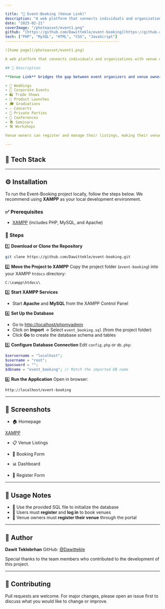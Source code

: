 ```yaml
---

title: "🎉 Event-Booking (Venue Link)"
description: "A web platform that connects individuals and organizations with venue owners for all types of events."
date: "2025-02-21"
coverImage: "/photoasset/event1.png"
github: "[https://github.com/Dawittekle/event-booking](https://github.com/Dawittekle/event-booking)"
tech: ["PHP", "MySQL", "HTML", "CSS", "JavaScript"]
----------------------------------------------------

![home page](/photoasset/event1.png)

A web platform that connects individuals and organizations with venue owners for all types of events. Whether you're planning a wedding, corporate event, or concert, **Venue Link** helps you find and book the perfect venue — quickly and effortlessly.

## 📝 Description

**Venue Link** bridges the gap between event organizers and venue owners. Users can easily browse, find, and book venues for:

- 💍 Weddings
- 🏢 Corporate Events
- 🛍️ Trade Shows
- 🚀 Product Launches
- 🎓 Graduations
- 🎶 Concerts
- 🎉 Private Parties
- 🎤 Conferences
- 📚 Seminars
- 🛠️ Workshops

Venue owners can register and manage their listings, making their venues visible and bookable to a broad audience. This system reduces the time and stress involved in finding and securing event spaces.

---
```


## 🧰 Tech Stack

---

## ⚙️ Installation

To run the Event-Booking project locally, follow the steps below. We recommend using **XAMPP** as your local development environment.

### ✅ Prerequisites

- [XAMPP](https://www.apachefriends.org/) (includes PHP, MySQL, and Apache)

### 🚀 Steps

1️⃣ **Download or Clone the Repository**

```bash
git clone https://github.com/Dawittekle/event-booking.git
```

2️⃣ **Move the Project to XAMPP**
Copy the project folder (`event-booking`) into your XAMPP `htdocs` directory:

```
C:\xampp\htdocs\
```

3️⃣ **Start XAMPP Services**

- Start **Apache** and **MySQL** from the XAMPP Control Panel

4️⃣ **Set Up the Database**

- Go to [http://localhost/phpmyadmin](http://localhost/phpmyadmin)
- Click on **Import** → Select `event_booking.sql` (from the project folder)
- Click **Go** to create the database schema and tables

5️⃣ **Configure Database Connection**
Edit `config.php` or `db.php`:

```php
$servername = "localhost";
$username = "root";
$password = "";
$dbname = "event_booking"; // Match the imported DB name
```

6️⃣ **Run the Application**
Open in browser:

```
http://localhost/event-booking
```

---

## 📸 Screenshots

- 🏠 Homepage

[XAMPP](https://www.apachefriends.org/)

- 📋 Venue Listings

- 📝 Booking Form

- 📊 Dashboard

- 🧾 Register Form

---

## 📌 Usage Notes

- 📂 Use the provided SQL file to initialize the database
- 👤 Users must **register** and **log in** to book venues
- 🏢 Venue owners must **register their venue** through the portal

---

## 👥 Author

**Dawit Teklebrhan**
GitHub: [@Dawittekle](https://github.com/Dawittekle)

Special thanks to the team members who contributed to the development of this project.

---

## 🤝 Contributing

Pull requests are welcome. For major changes, please open an issue first to discuss what you would like to change or improve.
